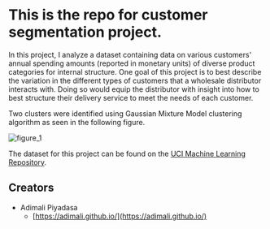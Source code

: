 # This is the repo for customer segmentation project.

In this project, I analyze a dataset containing data on various customers' annual spending amounts (reported in monetary units) of diverse product categories for internal structure. One goal of this project is to best describe the variation in the different types of customers that a wholesale distributor interacts with. Doing so would equip the distributor with insight into how to best structure their delivery service to meet the needs of each customer.

Two clusters were identified using Gaussian Mixture Model clustering algorithm as seen in the following figure.

![figure_1](https://user-images.githubusercontent.com/14860408/31195364-13406ede-a918-11e7-85fb-3d7b49450dd1.png)

The dataset for this project can be found on the [UCI Machine Learning Repository](https://archive.ics.uci.edu/ml/datasets/Wholesale+customers).

## Creators

* Adimali Piyadasa
    - [https://adimali.github.io/](https://adimali.github.io/)

